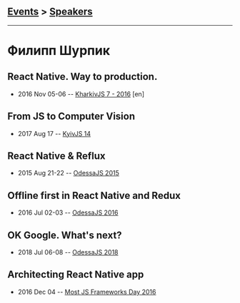 ## [Events](../README.md) > [Speakers](../speakers.md)
---

# Филипп Шурпик

## React Native. Way to production.
- 2016 Nov 05-06 -- [KharkivJS 7 - 2016](https://www.youtube.com/watch?v=b88ySmEwoG0) [en]   
## From JS to Computer Vision
- 2017 Aug 17 -- [KyivJS 14](https://www.youtube.com/watch?v=SJ5bBP6L_AU)    
## React Native &amp; Reflux
- 2015 Aug 21-22 -- [OdessaJS 2015](https://youtu.be/sR2cwJXNNq4)    
## Offline first in React Native and Redux
- 2016 Jul 02-03 -- [OdessaJS 2016](https://youtu.be/SSt_9HxVHf0)    
## OK Google. What&#39;s next?
- 2018 Jul 06-08 -- [OdessaJS 2018](https://youtu.be/ABYnHK8h7VQ)    
## Architecting React Native app
- 2016 Dec 04 -- [Most JS Frameworks Day 2016](https://frameworksdays.com/event/most-js-fwdays-2016/review/architecting-react-native-app)    

